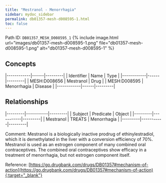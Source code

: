 ```yaml
---
title: "Mestranol - Menorrhagia"
sidebar: mydoc_sidebar
permalink: db01357-mesh-d008595-1.html
toc: false 
---
```



Path ID: `DB01357_MESH_D008595_1`
{% include image.html url="images/db01357-mesh-d008595-1.png" file="db01357-mesh-d008595-1.png" alt="db01357-mesh-d008595-1" %}

## Concepts

|------------|------|---------|
| Identifier | Name | Type    |
|------------|------|---------|
| MESH:D008656 | Mestranol | Drug |
| MESH:D008595 | Menorrhagia | Disease |
|------------|------|---------|

## Relationships

|---------|-----------|---------|
| Subject | Predicate | Object  |
|---------|-----------|---------|
| Mestranol | TREATS | Menorrhagia |
|---------|-----------|---------|

Comment: Mestranol is a biologically inactive prodrug of ethinylestradiol, which it is demethylated in the liver with a conversion efficiency of 70%. Mestranol is used as an estrogen component of many combined oral contraceptives. The combined oral contraceptives show efficacy in a treatment of menorrhagia, but not estrogen component itself.

Reference: [https://go.drugbank.com/drugs/DB01357#mechanism-of-action](https://go.drugbank.com/drugs/DB01357#mechanism-of-action){:target="_blank"}
